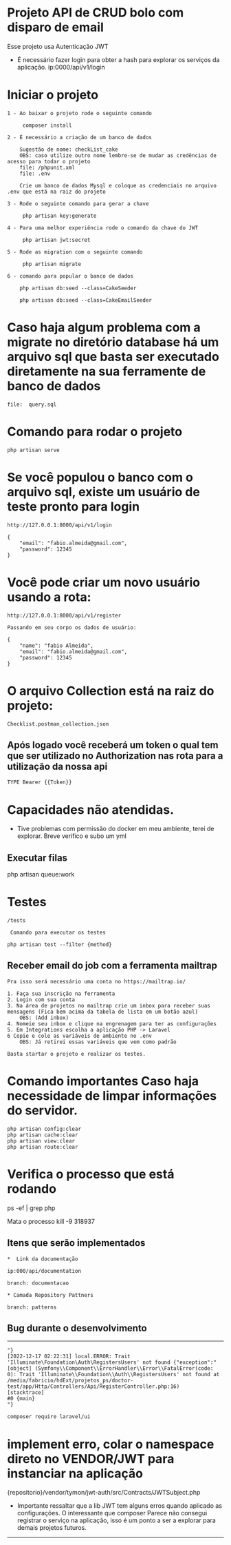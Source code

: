 # Projeto API de CRUD bolo com disparo de email
Esse projeto usa Autenticação JWT

* É necessário fazer login para obter a hash para explorar os serviços da aplicação.
    ip:0000/api/v1/login

# Iniciar o projeto
    1 - Ao baixar o projeto rode o seguinte comando
    
         composer install 

    2 - É necessário a criação de um banco de dados
        
        Sugestão de nome: checkList_cake
        OBS: caso utilize outro nome lembre-se de mudar as credências de acesso para todar o projeto
        file: /phpunit.xml 
        file: .env

        Crie um banco de dados Mysql e coloque as credenciais no arquivo .env que está na raiz do projeto

    3 - Rode o seguinte comando para gerar a chave
        
         php artisan key:generate 
    
    4 - Para uma melhor experiência rode o comando da chave do JWT
        
         php artisan jwt:secret 

    5 - Rode as migration com o seguinte comando
        
         php artisan migrate 

    6 - comando para popular o banco de dados

        php artisan db:seed --class=CakeSeeder

        php artisan db:seed --class=CakeEmailSeeder
# Caso haja algum problema com a migrate no diretório database há um arquivo sql que basta ser executado diretamente na sua ferramente de banco de dados
    file:  query.sql 

    
# Comando para rodar o projeto
    php artisan serve

# Se você populou o banco com o arquivo sql, existe um usuário de teste pronto para login
    http://127.0.0.1:8000/api/v1/login

    {
        "email": "fabio.almeida@gmail.com",
        "password": 12345
    }
# Você pode criar um novo usuário usando a rota:
    http://127.0.0.1:8000/api/v1/register

    Passando em seu corpo os dados de usuário:

    {
        "name": "fabio Almeida",
        "email": "fabio.almeida@gmail.com",
        "password": 12345
    }
# O arquivo Collection está na raiz do projeto:
    Checklist.postman_collection.json


## Após logado você receberá um token o qual tem que ser utilizado no Authorization nas rota para a utilização da nossa api
    TYPE Bearer {{Token}}

# Capacidades não atendidas.
* Tive problemas com permissão do docker em meu ambiente, terei de explorar. Breve verifico e subo um yml

## Executar filas
php artisan queue:work

# Testes
    /tests

     Comando para executar os testes  
    
    php artisan test --filter {method}


## Receber email do job com a ferramenta mailtrap
    Pra isso será necessário uma conta no https://mailtrap.io/

    1. Faça sua inscrição na ferramenta
    2. Login com sua conta
    3. Na área de projetos no mailtrap crie um inbox para receber suas mensagens (Fica bem acima da tabela de lista em um botão azul)
        OBS: (Add inbox)
    4. Nomeie seu inbox e clique na engrenagem para ter as configurações
    5. Em Integrations escolha a aplicação PHP -> Laravel
    6 Copie e cole as variáveis de ambiente no .env
        OBS: Já retirei essas variáveis que vem como padrão
    
    Basta startar o projeto e realizar os testes.

# Comando importantes Caso haja necessidade de limpar informações do servidor.
    php artisan config:clear
    php artisan cache:clear
    php artisan view:clear
    php artisan route:clear

# Verifica o processo que está rodando
ps -ef | grep php

Mata o processo
kill -9 318937

## Itens que serão implementados
    *  Link da documentação 

    ip:000/api/documentation
    
    branch: documentacao

    * Camada Repository Pattners
    
    branch: patterns




## Bug durante o desenvolvimento

-----------------------------------------------------------------------------------------------------------------------------------------
    "} 
    [2022-12-17 02:22:31] local.ERROR: Trait 'Illuminate\Foundation\Auth\RegistersUsers' not found {"exception":"[object] (Symfony\\Component\\ErrorHandler\\Error\\FatalError(code: 0): Trait 'Illuminate\\Foundation\\Auth\\RegistersUsers' not found at /media/fabricio/hdExt/projetos_ps/doctor-test/app/Http/Controllers/Api/RegisterController.php:16)
    [stacktrace]
    #0 {main}
    "} 

    composer require laravel/ui

# implement erro, colar o namespace direto no VENDOR/JWT para instanciar na aplicação
   {repositorio}/vendor/tymon/jwt-auth/src/Contracts/JWTSubject.php

* Importante ressaltar que a lib JWT tem alguns erros quando aplicado as configurações. O interessante que  composer
Parece não consegui registrar o serviço na aplicação, isso é um ponto a ser a explorar para demais projetos futuros.


----------------------------------------------------------------------------------------------------------------------------------------
